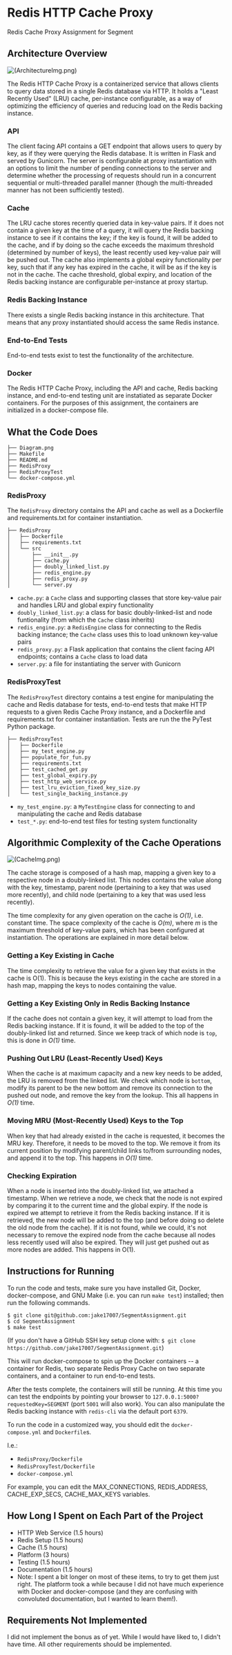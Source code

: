 # Redis HTTP Cache Proxy
Redis Cache Proxy Assignment for Segment

## Architecture Overview

![(ArchitectureImg.png)](https://raw.githubusercontent.com/jake17007/SegmentAssignment/master/readme_images/ArchitectureImg.png)

The Redis HTTP Cache Proxy is a containerized service that allows clients to query data stored in a single Redis database via HTTP. It holds a "Least Recently Used" (LRU) cache, per-instance configurable, as a way of optimizing the efficiency of queries and reducing load on the Redis backing instance.

### API

The client facing API contains a GET endpoint that allows users to query by key, as if they were querying the Redis database. It is written in Flask and served by Gunicorn. The server is configurable at proxy instantiation with an options to limit the number of pending connections to the server and determine whether the processing of requests should run in a concurrent sequential or multi-threaded parallel manner (though the multi-threaded manner has not been sufficiently tested).

### Cache

The LRU cache stores recently queried data in key-value pairs. If it does not contain a given key at the time of a query, it will query the Redis backing instance to see if it contains the key; if the key is found, it will be added to the cache, and if by doing so the cache exceeds the maximum threshold (determined by number of keys), the least recently used key-value pair will be pushed out. The cache also implements a global expiry functionality per key, such that if any key has expired in the cache, it will be as if the key is not in the cache. The cache threshold, global expiry, and location of the Redis backing instance are configurable per-instance at proxy startup.

### Redis Backing Instance

There exists a single Redis backing instance in this architecture. That means that any proxy instantiated should access the same Redis instance.

### End-to-End Tests

End-to-end tests exist to test the functionality of the architecture.

### Docker

The Redis HTTP Cache Proxy, including the API and cache, Redis backing instance, and end-to-end testing unit are instatiated as separate Docker containers. For the purposes of this assignment, the containers are initialized in a docker-compose file.

## What the Code Does

```
├── Diagram.png
├── Makefile
├── README.md
├── RedisProxy
├── RedisProxyTest
└── docker-compose.yml
```

### RedisProxy

The `RedisProxy` directory contains the API and cache as well as a Dockerfile and requirements.txt for container instantiation.

```
├── RedisProxy
│   ├── Dockerfile
│   ├── requirements.txt
│   └── src
│       ├── __init__.py
│       ├── cache.py
│       ├── doubly_linked_list.py
│       ├── redis_engine.py
│       ├── redis_proxy.py
│       └── server.py
```

- `cache.py`: a `Cache` class and supporting classes that store key-value pair and handles LRU and global expiry functionality
- `doubly_linked_list.py`: a class for basic doubly-linked-list and node funtionality (from which the `Cache` class inherits)
- `redis_engine.py`: a `RedisEngine` class for connecting to the Redis backing instance; the `Cache` class uses this to load unknown key-value pairs
- `redis_proxy.py`: a Flask application that contains the client facing API endpoints; contains a `Cache` class to load data
- `server.py`: a file for instantiating the server with Gunicorn

### RedisProxyTest

The `RedisProxyTest` directory contains a test engine for manipulating the cache and Redis database for tests, end-to-end tests that make HTTP requests to a given Redis Cache Proxy instance, and a Dockerfile and requirements.txt for container instantiation. Tests are run the the PyTest Python package.

```
├── RedisProxyTest
│   ├── Dockerfile
│   ├── my_test_engine.py
│   ├── populate_for_fun.py
│   ├── requirements.txt
│   ├── test_cached_get.py
│   ├── test_global_expiry.py
│   ├── test_http_web_service.py
│   ├── test_lru_eviction_fixed_key_size.py
│   └── test_single_backing_instance.py
```

- `my_test_engine.py`: a `MyTestEngine` class for connecting to and manipulating the cache and Redis database
- `test_*.py`: end-to-end test files for testing system functionality

## Algorithmic Complexity of the Cache Operations

![(CacheImg.png)](https://raw.githubusercontent.com/jake17007/SegmentAssignment/master/readme_images/CacheImg.png)

The cache storage is composed of a hash map, mapping a given key to a respective node in a doubly-linked list. This nodes contains the value along with the key, timestamp, parent node (pertaining to a key that was used more recently), and child node (pertaining to a key that was used less recently).

The time complexity for any given operation on the cache is *O(1)*, i.e. constant time. The space complexity of the cache is *O(m)*, where *m* is the maximum threshold of key-value pairs, which has been configured at instantiation. The operations are explained in more detail below.

### Getting a Key Existing in Cache

The time complexity to retrieve the value for a given key that exists in the cache is O(1). This is because the keys existing in the cache are stored in a hash map, mapping the keys to nodes containing the value.

### Getting a Key Existing Only in Redis Backing Instance

If the cache does not contain a given key, it will attempt to load from the Redis backing instance. If it is found, it will be added to the top of the doubly-linked list and returned. Since we keep track of which node is `top`, this is done in *O(1)* time.

### Pushing Out LRU (Least-Recently Used) Keys

When the cache is at maximum capacity and a new key needs to be added, the LRU is removed from the linked list. We check which node is `bottom`, modify its parent to be the new bottom and remove its connection to the pushed out node, and remove the key from the lookup. This all happens in *O(1)* time.

### Moving MRU (Most-Recently Used) Keys to the Top

When key that had already existed in the cache is requested, it becomes the MRU key. Therefore, it needs to be moved to the top. We remove it from its current position by modifying parent/child links to/from surrounding nodes, and append it to the top. This happens in *O(1)* time.

### Checking Expiration

When a node is inserted into the doubly-linked list, we attached a timestamp. When we retrieve a node, we check that the node is not expired by comparing it to the current time and the global expiry. If the node is expired we attempt to retrieve it from the Redis backing instance. If it is retrieved, the new node will be added to the top (and before doing so delete the old node from the cache). If it is not found, while we could, it's not necessary to remove the expired node from the cache because all nodes less recently used will also be expired. They will just get pushed out as more nodes are added. This happens in O(1).

## Instructions for Running

To run the code and tests, make sure you have installed Git, Docker, docker-compose, and GNU Make (i.e. you can run `make test`) installed; then run the following commands.

```
$ git clone git@github.com:jake17007/SegmentAssignment.git
$ cd SegmentAssignment
$ make test
```

(If you don't have a GitHub SSH key setup clone with: `$ git clone https://github.com/jake17007/SegmentAssignment.git`)

This will run docker-compose to spin up the Docker containers -- a container for Redis, two separate Redis Proxy Cache on two separate containers, and a container to run end-to-end tests.

After the tests complete, the containers will still be running. At this time you can test the endpoints by pointing your browser to `127.0.0.1:5000?requestedKey=SEGMENT` (port `5001` will also work). You can also manipulate the Redis backing instance with `redis-cli` via the default port `6379`.

To run the code in a customized way, you should edit the `docker-compose.yml` and `Dockerfile`s.

I.e.:

- `RedisProxy/Dockerfile`
- `RedisProxyTest/Dockerfile`
- `docker-compose.yml`

For example, you can edit the MAX_CONNECTIONS, REDIS_ADDRESS, CACHE_EXP_SECS, CACHE_MAX_KEYS variables.

## How Long I Spent on Each Part of the Project

- HTTP Web Service (1.5 hours)
- Redis Setup (1.5 hours)
- Cache (1.5 hours)
- Platform (3 hours)
- Testing (1.5 hours)
- Documentation (1.5 hours)
- Note: I spent a bit longer on most of these items, to try to get them just right. The platform took a while because I did not have much experience with Docker and docker-compose (and they are confusing with convoluted documentation, but I wanted to learn them!).

## Requirements Not Implemented

I did not implement the bonus as of yet. While I would have liked to, I didn't have time. All other requirements should be implemented.

